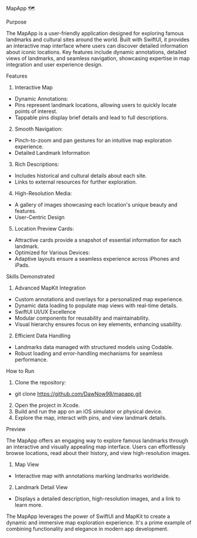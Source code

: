 MapApp 🗺️


Purpose

The MapApp is a user-friendly application designed for exploring famous landmarks and cultural sites around the world. Built with SwiftUI, it provides an interactive map interface where users can discover detailed information about iconic locations. Key features include dynamic annotations, detailed views of landmarks, and seamless navigation, showcasing expertise in map integration and user experience design.

Features
1. Interactive Map
- Dynamic Annotations:
- Pins represent landmark locations, allowing users to quickly locate points of interest.
- Tappable pins display brief details and lead to full descriptions.
2. Smooth Navigation:
- Pinch-to-zoom and pan gestures for an intuitive map exploration experience.
- Detailed Landmark Information
3. Rich Descriptions:
- Includes historical and cultural details about each site.
- Links to external resources for further exploration.
4. High-Resolution Media:
- A gallery of images showcasing each location's unique beauty and features.
- User-Centric Design
5. Location Preview Cards:
- Attractive cards provide a snapshot of essential information for each landmark.
- Optimized for Various Devices:
- Adaptive layouts ensure a seamless experience across iPhones and iPads.


Skills Demonstrated
1. Advanced MapKit Integration
- Custom annotations and overlays for a personalized map experience.
- Dynamic data loading to populate map views with real-time details.
- SwiftUI UI/UX Excellence
- Modular components for reusability and maintainability.
- Visual hierarchy ensures focus on key elements, enhancing usability.
2. Efficient Data Handling
- Landmarks data managed with structured models using Codable.
- Robust loading and error-handling mechanisms for seamless performance.


How to Run
1. Clone the repository:
- git clone https://github.com/DawNow98/mapapp.git
2. Open the project in Xcode.
3. Build and run the app on an iOS simulator or physical device.
4. Explore the map, interact with pins, and view landmark details.


Preview

The MapApp offers an engaging way to explore famous landmarks through an interactive and visually appealing map interface. Users can effortlessly browse locations, read about their history, and view high-resolution images.

1. Map View
- Interactive map with annotations marking landmarks worldwide.
2. Landmark Detail View
- Displays a detailed description, high-resolution images, and a link to learn more.


The MapApp leverages the power of SwiftUI and MapKit to create a dynamic and immersive map exploration experience. It's a prime example of combining functionality and elegance in modern app development.
